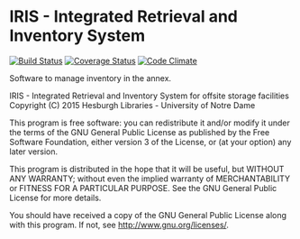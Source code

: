 IRIS - Integrated Retrieval and Inventory System 
=========
[![Build Status](https://travis-ci.org/ndlib/annex-ims.svg?branch=master)](https://travis-ci.org/ndlib/annex-ims)
[![Coverage Status](https://coveralls.io/repos/ndlib/annex-ims/badge.svg)](https://coveralls.io/r/ndlib/annex-ims)
[![Code Climate](https://codeclimate.com/github/ndlib/annex-ims/badges/gpa.svg)](https://codeclimate.com/github/ndlib/annex-ims)

Software to manage inventory in the annex. 

IRIS - Integrated Retrieval and Inventory System for offsite storage facilities
Copyright (C) 2015 Hesburgh Libraries - University of Notre Dame

This program is free software: you can redistribute it and/or modify
it under the terms of the GNU General Public License as published by
the Free Software Foundation, either version 3 of the License, or
(at your option) any later version.

This program is distributed in the hope that it will be useful,
but WITHOUT ANY WARRANTY; without even the implied warranty of
MERCHANTABILITY or FITNESS FOR A PARTICULAR PURPOSE.  See the
GNU General Public License for more details.

You should have received a copy of the GNU General Public License
along with this program.  If not, see <http://www.gnu.org/licenses/>.
